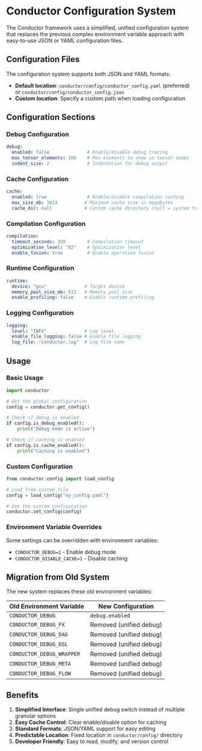 # Conductor Configuration System

The Conductor framework uses a simplified, unified configuration system that replaces the previous complex environment variable approach with easy-to-use JSON or YAML configuration files.

## Configuration Files

The configuration system supports both JSON and YAML formats:

- **Default location**: `conductor/config/conductor_config.yaml` (preferred) or `conductor/config/conductor_config.json`
- **Custom location**: Specify a custom path when loading configuration

## Configuration Sections

### Debug Configuration
```yaml
debug:
  enabled: false              # Enable/disable debug tracing
  max_tensor_elements: 100    # Max elements to show in tensor dumps
  indent_size: 2              # Indentation for debug output
```

### Cache Configuration
```yaml
cache:
  enabled: true               # Enable/disable compilation caching
  max_size_mb: 1024          # Maximum cache size in megabytes
  cache_dir: null            # Custom cache directory (null = system temp)
```

### Compilation Configuration
```yaml
compilation:
  timeout_seconds: 300        # Compilation timeout
  optimization_level: "O2"    # Optimization level
  enable_fusion: true         # Enable operation fusion
```

### Runtime Configuration
```yaml
runtime:
  device: "gcu"              # Target device
  memory_pool_size_mb: 512   # Memory pool size
  enable_profiling: false    # Enable runtime profiling
```

### Logging Configuration
```yaml
logging:
  level: "INFO"              # Log level
  enable_file_logging: false # Enable file logging
  log_file: "conductor.log"  # Log file name
```

## Usage

### Basic Usage
```python
import conductor

# Get the global configuration
config = conductor.get_config()

# Check if debug is enabled
if config.is_debug_enabled():
    print("Debug mode is active")

# Check if caching is enabled
if config.is_cache_enabled():
    print("Caching is enabled")
```

### Custom Configuration
```python
from conductor.config import load_config

# Load from custom file
config = load_config("my_config.yaml")

# Use the custom configuration
conductor.set_config(config)
```

### Environment Variable Overrides

Some settings can be overridden with environment variables:

- `CONDUCTOR_DEBUG=1` - Enable debug mode
- `CONDUCTOR_DISABLE_CACHE=1` - Disable caching

## Migration from Old System

The new system replaces these old environment variables:

| Old Environment Variable | New Configuration |
|--------------------------|-------------------|
| `CONDUCTOR_DEBUG` | `debug.enabled` |
| `CONDUCTOR_DEBUG_FX` | Removed (unified debug) |
| `CONDUCTOR_DEBUG_DAG` | Removed (unified debug) |
| `CONDUCTOR_DEBUG_DSL` | Removed (unified debug) |
| `CONDUCTOR_DEBUG_WRAPPER` | Removed (unified debug) |
| `CONDUCTOR_DEBUG_META` | Removed (unified debug) |
| `CONDUCTOR_DEBUG_FLOW` | Removed (unified debug) |

## Benefits

1. **Simplified Interface**: Single unified debug switch instead of multiple granular options
2. **Easy Cache Control**: Clear enable/disable option for caching
3. **Standard Formats**: JSON/YAML support for easy editing
4. **Predictable Location**: Fixed location in `conductor/config/` directory
5. **Developer Friendly**: Easy to read, modify, and version control
